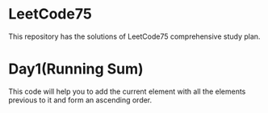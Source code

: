 # LeetCode75
   This repository has the solutions of LeetCode75 comprehensive study plan.
# Day1(Running Sum)
   This code will help you to add the current element with all the elements previous to it and form an ascending order.
